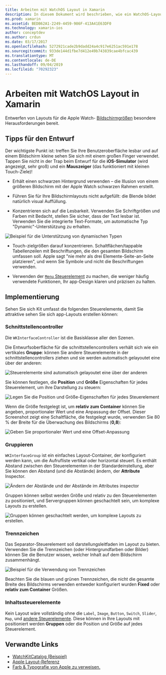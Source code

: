 ```yaml
---
title: Arbeiten mit WatchOS Layout in Xamarin
description: In diesem Dokument wird beschrieben, wie ein WatchOS-Layout mithilfe von Xamarin erstellt wird. Es wird erläutert, Schnittstellencontroller, Gruppen, Trennzeichen und ContentControl-Elemente.
ms.prod: xamarin
ms.assetid: BEDB62A1-2249-4459-986F-413A41E63DF0
ms.technology: xamarin-ios
author: conceptdev
ms.author: crdun
ms.date: 03/17/2017
ms.openlocfilehash: 5272921cade2b9dadd24a4c917e6251ac591e178
ms.sourcegitcommit: 933de144d1fbe7d412e49b743839cae4bfcac439
ms.translationtype: MT
ms.contentlocale: de-DE
ms.lasthandoff: 09/04/2019
ms.locfileid: "70292323"
---
```

# <a name="working-with-watchos-layout-in-xamarin"></a>Arbeiten mit WatchOS Layout in Xamarin

Entwerfen von Layouts für die Apple Watch- [Bildschirmgrößen](~/ios/watchos/app-fundamentals/screen-sizes.md) besondere Herausforderungen bereit.

## <a name="design-tips"></a>Tipps für den Entwurf

Der wichtigste Punkt ist: treffen Sie Ihre Benutzeroberfläche lesbar und auf einem Bildschirm kleine sehen Sie sich mit einem großen Finger verwendet. Tappen Sie nicht in der Trap beim Entwurf für die **iOS-Simulator** (wird angezeigt, sehr groß) und ein **Mauszeiger** (das funktioniert mit kleinen Touch-Ziele)!

- Erhält einen schwarzen Hintergrund verwenden – die Illusion von einem größeren Bildschirm mit der Apple Watch schwarzen Rahmen erstellt.

- Führen Sie für Ihre Bildschirmlayouts nicht aufgefüllt: die Blende bildet natürlich visual Auffüllung.

- Konzentrieren sich auf die Lesbarkeit. Verwenden Sie Schriftgrößen und Farben mit Bedacht, stellen Sie sicher, dass der Text lesbar ist. Verwenden Sie die integrierte Text-Formate, um automatische Typ "Dynamic"-Unterstützung zu erhalten.

![](layout-images/type.png "Beispiel für die Unterstützung von dynamischen Typen")

- Touch-zielgrößen darauf konzentrieren. Schaltflächen/tappable Tabellenzeilen mit Beschriftungen, die den gesamten Bildschirm umfassen soll. Apple sagt "nie mehr als drei Elemente-Seite-an-Seite platzieren", und wenn Sie Symbole und nicht die Beschriftungen verwenden.

- Verwenden der [ `Menu` Steuerelement](~/ios/watchos/user-interface/menu.md) zu machen, die weniger häufig verwendete Funktionen, Ihr app-Design klaren und präzisen zu halten.


## <a name="implementation"></a>Implementierung

Sehen Sie sich Kit umfasst die folgenden Steuerelemente, damit Sie attraktive sehen Sie sich app-Layouts erstellen können:

### <a name="interface-controller"></a>Schnittstellencontroller

Die `WKInterfaceController` ist die Basisklasse aller den Szenen.

Die Entwurfsoberfläche für die schnittstellencontrollers verhält sich wie ein vertikales **Gruppe**: können Sie andere Steuerelemente in der schnittstellencontrollers ziehen und sie werden automatisch gelayoutet eine über der anderen:

![](layout-images/controller-scene.png "Steuerelemente sind automatisch gelayoutet eine über der anderen")

Sie können festlegen, die **Position** und **Größe** Eigenschaften für jedes Steuerelement, um ihre Darstellung zu steuern:

![](layout-images/positionsize-attributes.png "Legen Sie die Position und Größe-Eigenschaften für jedes Steuerelement")

Wenn die Größe festgelegt ist, um **relativ zum Container** können Sie angeben, proportionaler Wert und eine Anpassung der Offset. Dieser Screenshot zeigt eine Schaltfläche, die festgelegt wurde, verwenden Sie 80 % der Breite für die Überwachung des Bildschirms (**0,8**):

![](layout-images/button-attributes.png "Geben Sie proportionaler Wert und eine Offset-Anpassung")


### <a name="group"></a>Gruppieren

`WKInterfaceGroup` ist ein einfaches Layout-Container, der konfiguriert werden kann, um die Aufrufliste vertikal oder horizontal steuert. Es enthält Abstand zwischen den Steuerelementen in der Standardeinstellung, aber Sie können den Abstand (und die Abstände) ändern, der **Attribute** Inspector.

![](layout-images/group-attributes.png "Ändern der Abstände und der Abstände im Attributes inspector")

Gruppen können selbst werden Größe und relativ zu den Steuerelementen zu positioniert, und Servergruppen können geschachtelt sein, um komplexe Layouts zu erstellen.

![](layout-images/group-scene.png "Gruppen können geschachtelt werden, um komplexe Layouts zu erstellen.")


### <a name="separator"></a>Trennzeichen

Das Separator-Steuerelement soll darstellungsleitfaden im Layout zu bieten. Verwenden Sie die Trennzeichen (oder Hintergrundfarben oder Bilder) können Sie die Benutzer wissen, welcher Inhalt auf dem Bildschirm zusammenhängt.

![](layout-images/separator-scene.png "Beispiel für die Verwendung von Trennzeichen")

Beachten Sie die blauen und grünen Trennzeichen, die nicht die gesamte Breite des Bildschirms verwenden entweder konfiguriert wurden **Fixed** oder **relativ zum Container** Größen.

### <a name="content-controls"></a>Inhaltssteuerelemente

Kein Layout wäre vollständig ohne die `Label`, `Image`, `Button`, `Switch`, `Slider`, `Map`, und [andere Steuerelemente](~/ios/watchos/user-interface/index.md).
Diese können in Ihre Layouts mit positioniert werden **Gruppen** oder die Position und Größe auf jedes Steuerelement.



## <a name="related-links"></a>Verwandte Links

- [WatchKitCatalog (Beispiel)](https://docs.microsoft.com/samples/xamarin/ios-samples/watchos-watchkitcatalog)
- [Apple Layout-Referenz](https://developer.apple.com/library/prerelease/ios/documentation/UserExperience/Conceptual/WatchHumanInterfaceGuidelines/Layout.html)
- [Farb & Typografie von Apple zu verweisen.](https://developer.apple.com/library/prerelease/ios/documentation/UserExperience/Conceptual/WatchHumanInterfaceGuidelines/ColorandTypography.html)
